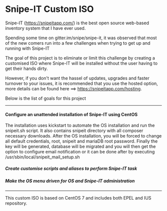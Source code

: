 # Snipe-IT Custom ISO

Snipe-IT (https://snipeitapp.com/) is the best open source web-based inventory system that I have ever used. 

Spending some time on gitter.im/snipe/snipe-it, it was observed that most of the new comers run into a few challenges when trying to get up and running with Snipe-IT

The goal of this project is to eliminate or limit this challenge by creating a customised ISO where Snipe-IT will be installed without the user having to get their hands dirty.

However, if you don't want the hassel of updates, upgrades and faster turnover to your issues, it is recommended that you use the hosted option, more details can be found here ==> https://snipeitapp.com/hosting.

Below is the list of goals for this project

-------
#### Configure an unattended installation of Snipe-IT using CentOS
The installation uses kickstart to automate the OS installation and run the snipeit.sh script. It also contains snipeit directory with all composer necessary downloads. After the OS installation, you will be forced to change all default credentials, root, snipeit and mariaDB root password. Finally the key will be generated, database will be migrated and you will then get the option to configure email notification or it can be done after by executing /usr/sbin/local/snipeit_mail_setup.sh
##### Create customise scripts and aliases to perform Snipe-IT task
##### Make the OS menu driven for OS and Snipe-IT administration

------- 
This custom ISO is based on CentOS 7 and includes both EPEL and IUS repository.


